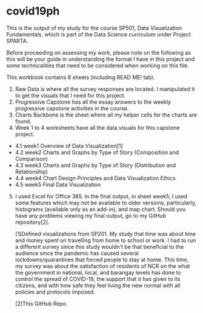 # covid19ph
This is the output of my study for the course SP501, Data Visualization Fundamentals, which is part of the Data Science curriculum under Project SPARTA.

Before proceeding on assessing my work, please note on the following as this will be your guide in understanding the format I have in this project and some technicalities that need to be considered when working on this file.

This workbook contains 8 sheets (including READ ME! tab).
1. Raw Data is where all the survey responses are located. I manipulated it to get the visuals that I need for this project.
2. Progressive Capstone has all the essay answers to the weekly progressive capstone activities in the course.
3. Charts Backbone is the sheet where all my helper cells for the charts are found.
4. Week 1 to 4 worksheets have all the data visuals for this capstone project.
  * 4.1 week1	Overview of Data Visualization[1]
  * 4.2 week2	Charts and Graphs by Type of Story (Composition and Comparison)
  * 4.3 week3	Charts and Graphs by Type of Story (Distribution and Relationship)
  * 4.4 week4	Chart Design Principles and Data Visualization Ethics
  * 4.5 week5	Final Data Visualization
5. I used Excel for Office 365. In the final output, in sheet week5, I used some features which may not be available to older
    versions, particularly, histograms (available only as an add-in), and map chart. Should you have any problems viewing my
    final output, go to my GitHub repository[2].

    [1]Defined visualizations from SP201. My study that time was about time and money spent on travelling from home to school or work. 
    I had to run a different survey since this study wouldn't be that beneficial to the audience since the pandemic has caused several
    lockdowns/quarantines that forced people to stay at home. This time, my survey was about the satisfaction of residents of NCR on the
    what the government in national, local, and barangay levels has done to control the spread of COVID-19, the support that it has given to
    its citizens, and with how safe they feel living the new normal with all policies and protocols imposed.
    
    [2]This GitHub Repo
